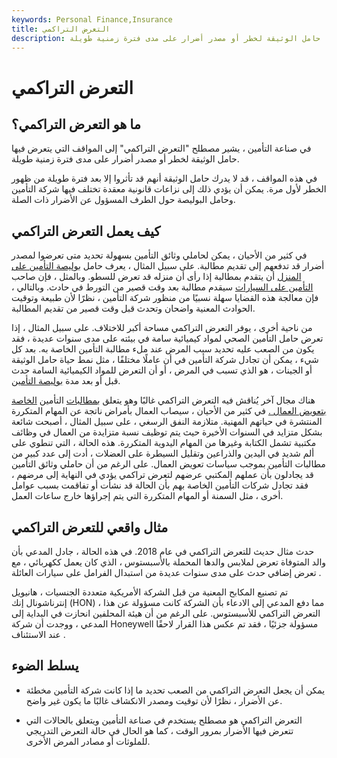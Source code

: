 ```yaml
---
keywords: Personal Finance,Insurance
title: التعرض التراكمي
description: يشير التعرض التراكمي إلى المواقف التي يتعرض فيها حامل الوثيقة لخطر أو مصدر أضرار على مدى فترة زمنية طويلة.
---
```


# التعرض التراكمي
## ما هو التعرض التراكمي؟

في صناعة التأمين ، يشير مصطلح "التعرض التراكمي" إلى المواقف التي يتعرض فيها حامل الوثيقة لخطر أو مصدر أضرار على مدى فترة زمنية طويلة.

في هذه المواقف ، قد لا يدرك حامل الوثيقة أنهم قد تأثروا إلا بعد فترة طويلة من ظهور الخطر لأول مرة. يمكن أن يؤدي ذلك إلى نزاعات قانونية معقدة تختلف فيها شركة التأمين وحامل البوليصة حول الطرف المسؤول عن الأضرار ذات الصلة.

## كيف يعمل التعرض التراكمي

في كثير من الأحيان ، يمكن لحاملي وثائق التأمين بسهولة تحديد متى تعرضوا لمصدر أضرار قد تدفعهم إلى تقديم مطالبة. على سبيل المثال ، يعرف حامل [بوليصة التأمين على المنزل](/property-insurance) أن يتقدم بمطالبة إذا رأى أن منزله قد تعرض للسطو. وبالمثل ، فإن صاحب [التأمين على السيارات](/auto-insurance) سيقدم مطالبة بعد وقت قصير من التورط في حادث. وبالتالي ، فإن معالجة هذه القضايا سهلة نسبيًا من منظور شركة التأمين ، نظرًا لأن طبيعة وتوقيت الحوادث المعنية واضحان وتحدث قبل وقت قصير من تقديم المطالبة.

من ناحية أخرى ، يوفر التعرض التراكمي مساحة أكبر للاختلاف. على سبيل المثال ، إذا تعرض حامل التأمين الصحي لمواد كيميائية سامة في بيئته على مدى سنوات عديدة ، فقد يكون من الصعب عليه تحديد سبب المرض عند ملء مطالبة التأمين الخاصة به. بعد كل شيء ، يمكن أن تجادل شركة التأمين في أن عاملًا مختلفًا ، مثل نمط حياة حامل الوثيقة أو الجينات ، هو الذي تسبب في المرض ، أو أن التعرض للمواد الكيميائية السامة حدث قبل أو بعد مدة [بوليصة التأمين](/insurance).

هناك مجال آخر يُناقش فيه التعرض التراكمي غالبًا وهو يتعلق [بمطالبات](/workers-compensation) التأمين [الخاصة بتعويض العمال .](/workers-compensation) في كثير من الأحيان ، سيصاب العمال بأمراض ناتجة عن المهام المتكررة المنتشرة في حياتهم المهنية. متلازمة النفق الرسغي ، على سبيل المثال ، أصبحت شائعة بشكل متزايد في السنوات الأخيرة حيث يتم توظيف نسبة متزايدة من العمال في وظائف مكتبية تشمل الكتابة وغيرها من المهام اليدوية المتكررة. هذه الحالة ، التي تنطوي على ألم شديد في اليدين والذراعين وتقليل السيطرة على العضلات ، أدت إلى عدد كبير من مطالبات التأمين بموجب سياسات تعويض العمال. على الرغم من أن حاملي وثائق التأمين قد يجادلون بأن عملهم المكتبي عرضهم لتعرض تراكمي يؤدي في النهاية إلى مرضهم ، فقد تجادل شركات التأمين الخاصة بهم بأن الحالة قد نشأت أو تفاقمت بسبب عوامل أخرى ، مثل السمنة أو المهام المتكررة التي يتم إجراؤها خارج ساعات العمل.

## مثال واقعي للتعرض التراكمي

حدث مثال حديث للتعرض التراكمي في عام 2018. في هذه الحالة ، جادل المدعي بأن والد المتوفاة تعرض لملابس والدها المحملة بالأسبستوس ، الذي كان يعمل ككهربائي ، مع تعرض إضافي حدث على مدى سنوات عديدة من استبدال الفرامل على سيارات العائلة .

تم تصنيع المكابح المعنية من قبل الشركة الأمريكية متعددة الجنسيات ، هانيويل إنترناشونال إنك (HON) ، مما دفع المدعي إلى الادعاء بأن الشركة كانت مسؤولة عن هذا التعرض التراكمي للأسبستوس. على الرغم من أن هيئة المحلفين انحازت في البداية إلى المدعي ، ووجدت أن شركة Honeywell مسؤولة جزئيًا ، فقد تم عكس هذا القرار لاحقًا عند الاستئناف .

## يسلط الضوء

- يمكن أن يجعل التعرض التراكمي من الصعب تحديد ما إذا كانت شركة التأمين مخطئة عن الأضرار ، نظرًا لأن توقيت ومصدر الانكشاف غالبًا ما يكون غير واضح.

- التعرض التراكمي هو مصطلح يستخدم في صناعة التأمين ويتعلق بالحالات التي تتعرض فيها الأضرار بمرور الوقت ، كما هو الحال في حالة التعرض التدريجي للملوثات أو مصادر المرض الأخرى.

